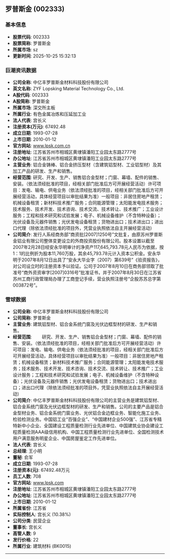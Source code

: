 ## 罗普斯金 (002333)

### 基本信息

- **股票代码**: 002333
- **股票简称**: 罗普斯金
- **所属市场**: sz
- **更新时间**: 2025-10-25 15:32:13

### 巨潮资讯数据

- **公司全称**: 中亿丰罗普斯金材料科技股份有限公司
- **英文名称**: ZYF Lopsking Material Technology Co., Ltd.
- **A股代码**: 002333
- **A股简称**: 罗普斯金
- **所属市场**: 深交所主板
- **所属行业**: 有色金属冶炼和压延加工业
- **法人代表**: 宫长义
- **注册资本(万元)**: 67492.48
- **成立日期**: 1993-07-28
- **上市日期**: 2010-01-12
- **官方网站**: www.lpsk.com.cn
- **注册地址**: 江苏省苏州市相城区黄埭镇潘阳工业园太东路2777号
- **办公地址**: 江苏省苏州市相城区黄埭镇潘阳工业园太东路2777号
- **主营业务**: 铝合金铸棒、铝合金挤压型材（含建筑铝型材、工业铝型材）及其加工产品的研发、生产和销售。
- **经营范围**: 研究、开发、生产、销售铝合金型材；门窗、幕墙、配件的销售、安装。（依法须经批准的项目，经相关部门批准后方可开展经营活动）许可项目：发电、输电、供电业务（依法须经批准的项目，经相关部门批准后方可开展经营活动，具体经营项目以审批结果为准）一般项目：非居住房地产租赁；机械设备租赁；新材料技术推广服务；合同能源管理；太阳能发电技术服务；技术服务、技术开发、技术咨询、技术交流、技术转让、技术推广；工业设计服务；工程和技术研究和试验发展；电子、机械设备维护（不含特种设备）；光伏设备及元器件销售；光伏发电设备租赁；货物进出口；技术进出口；进出口代理（除依法须经批准的项目外，凭营业执照依法自主开展经营活动）
- **公司简介**: 发行人系经商务部“商资批[2007]1250号”文批复，由原苏州罗普斯金铝业有限公司整体变更设立的外商投资股份有限公司。股本设置以截至2007年2月28日经安永华明审计的净资产117,645,793.78元人民币为依据，按1：1的比例折为股本11,760万股，其余45,793.78元计入资本公积金。安永华明于2007年8月12日出具了“安永大华业字（2007）第639号”《验资报告》，对公司设立时的注册资本予以验证。公司于2007年8月10日在商务部领取了批准号“商外资资审字[2007]0316号”批准证书，并于2007年8月30日在江苏省苏州工商行政管理局办理了工商登记手续，营业执照注册号“企股苏苏总字第003872号”。

### 雪球数据

- **公司全称**: 中亿丰罗普斯金材料科技股份有限公司
- **公司简称**: 罗普斯金
- **主营业务**: 建筑铝型材、铝合金系统门窗及光伏边框型材的研发、生产和销售。
- **经营范围**: 　　研究、开发、生产、销售铝合金型材；门窗、幕墙、配件的销售、安装。（依法须经批准的项目，经相关部门批准后方可开展经营活动）许可项目：发电、输电、供电业务（依法须经批准的项目，经相关部门批准后方可开展经营活动，具体经营项目以审批结果为准）一般项目：非居住房地产租赁；机械设备租赁；新材料技术推广服务；合同能源管理；太阳能发电技术服务；技术服务、技术开发、技术咨询、技术交流、技术转让、技术推广；工业设计服务；工程和技术研究和试验发展；电子、机械设备维护（不含特种设备）；光伏设备及元器件销售；光伏发电设备租赁；货物进出口；技术进出口；进出口代理（除依法须经批准的项目外，凭营业执照依法自主开展经营活动）
- **公司简介**: 中亿丰罗普斯金材料科技股份有限公司的主营业务是建筑铝型材、铝合金系统门窗及光伏边框型材的研发、生产和销售。公司的主要产品是铝合金型材业务、铝合金系统门窗业务、光伏铝合金边框业务、智能化施工业务、检验检测业务。中国铝工业“百强企业”、“中国建材企业500强”、江苏省专精特新中小企业、全国建设工程质量检测行业先进单位、中国建筑业协会建设工程质量检测AAA级信用机构、中国工程质量检测行业先进单位、全国检测技术用户满意服务明星企业、中国房屋鉴定工作先进单位。
- **法人代表**: 宫长义
- **总经理**: 王小明
- **董秘**: 俞军
- **成立日期**: 1993-07-28
- **注册资本(元)**: 67492.48万元
- **员工人数**: 708
- **官方网站**: www.lpsk.com
- **注册地址**: 江苏省苏州市相城区黄埭镇潘阳工业园太东路2777号
- **办公地址**: 江苏省苏州市相城区黄埭镇潘阳工业园太东路2777号
- **上市日期**: 2010-01-12
- **所属省份**: 江苏省
- **实际控制人**: 宫长义 (10.38%)
- **公司分类**: 民营企业
- **董事长**: 宫长义
- **高管人数**: 9
- **发行价格**: 22
- **所属行业**: 建筑材料 (BK0015)

---